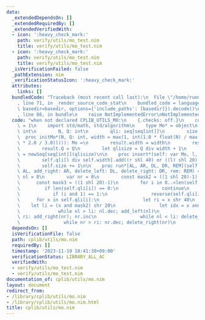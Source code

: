 ```yaml
---
data:
  _extendedDependsOn: []
  _extendedRequiredBy: []
  _extendedVerifiedWith:
  - icon: ':heavy_check_mark:'
    path: verify/utils/mo_test.nim
    title: verify/utils/mo_test.nim
  - icon: ':heavy_check_mark:'
    path: verify/utils/mo_test.nim
    title: verify/utils/mo_test.nim
  _isVerificationFailed: false
  _pathExtension: nim
  _verificationStatusIcon: ':heavy_check_mark:'
  attributes:
    links: []
  bundledCode: "Traceback (most recent call last):\n  File \"/home/runner/.local/lib/python3.10/site-packages/onlinejudge_verify/documentation/build.py\"\
    , line 71, in _render_source_code_stat\n    bundled_code = language.bundle(stat.path,\
    \ basedir=basedir, options={'include_paths': [basedir]}).decode()\n  File \"/home/runner/.local/lib/python3.10/site-packages/onlinejudge_verify/languages/nim.py\"\
    , line 86, in bundle\n    raise NotImplementedError\nNotImplementedError\n"
  code: "when not declared CPLIB_UTILS_MO:\n    {.checks: off.}\n    const CPLIB_UTILS_MO*\
    \ = 1\n    import std/math, std/algorithm\n    type Mo* = object\n        width:\
    \ int\n        N, Q: int\n        qli: seq[seq[int]]\n        size: int\n\n  \
    \  proc initMo*(N, Q: int, width = max(1, int(1.0 * float(N) / max(1.0, sqrt(float(Q)\
    \ * 2.0 / 3.0))))): Mo =\n        result.width = width\n        result.N = N\n\
    \        result.Q = Q\n        let qlisize = Q div width + 1\n        result.qli\
    \ = newSeq[seq[int]](qlisize)\n\n    proc insert*(self: var Mo, l, r: int) =\n\
    \        self.qli[l div self.width].add((r shl 40) or ((l) shl 20) or self.size)\n\
    \        self.size += 1\n\n    proc run*[AL, AR, DL, DR, REM](self: var Mo, add_left:\
    \ AL, add_right: AR, delete_left: DL, delete_right: DR, rem: REM) =\n        var\
    \ nl = 0\n        var nr = 0\n        const mask2 = ((1 shl 20)-1) shl 20\n  \
    \      const mask3 = ((1 shl 20)-1)\n        for i in 0..<len(self.qli):\n   \
    \         if len(self.qli[i]) == 0:\n                continue\n            sort(self.qli[i])\n\
    \            if (i and 1) == 1:\n                reverse(self.qli[i])\n      \
    \      for x in self.qli[i]:\n                let ri = x shr 40\n            \
    \    let li = (x and mask2) shr 20\n                let idx = x and mask3\n  \
    \              while nl > li: nl.dec; add_left(nl)\n                while nr <\
    \ ri: add_right(nr); nr.inc\n                while nl < li: delete_left(nl); nl.inc\n\
    \                while nr > ri: nr.dec; delete_right(nr)\n                rem(idx)\n"
  dependsOn: []
  isVerificationFile: false
  path: cplib/utils/mo.nim
  requiredBy: []
  timestamp: '2023-11-19 18:41:38+09:00'
  verificationStatus: LIBRARY_ALL_AC
  verifiedWith:
  - verify/utils/mo_test.nim
  - verify/utils/mo_test.nim
documentation_of: cplib/utils/mo.nim
layout: document
redirect_from:
- /library/cplib/utils/mo.nim
- /library/cplib/utils/mo.nim.html
title: cplib/utils/mo.nim
---
```

